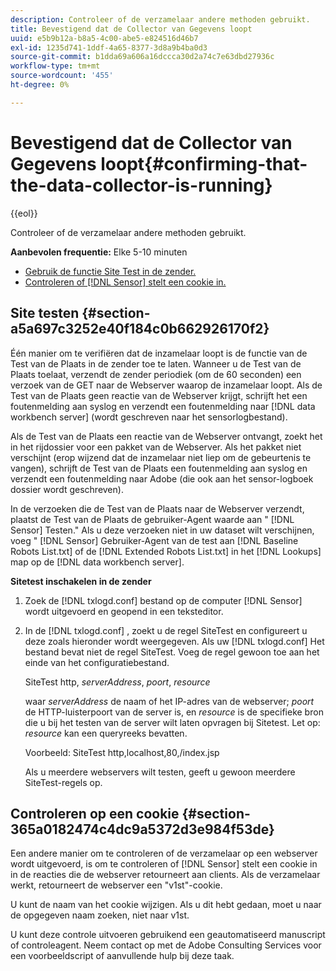 ```yaml
---
description: Controleer of de verzamelaar andere methoden gebruikt.
title: Bevestigend dat de Collector van Gegevens loopt
uuid: e5b9b12a-b8a5-4c00-abe5-e824516d46b7
exl-id: 1235d741-1ddf-4a65-8377-3d8a9b4ba0d3
source-git-commit: b1dda69a606a16dccca30d2a74c7e63dbd27936c
workflow-type: tm+mt
source-wordcount: '455'
ht-degree: 0%

---
```


# Bevestigend dat de Collector van Gegevens loopt{#confirming-that-the-data-collector-is-running}

{{eol}}

Controleer of de verzamelaar andere methoden gebruikt.

**Aanbevolen frequentie:** Elke 5-10 minuten

* [Gebruik de functie Site Test in de zender.](../../../home/c-snsr-ovrvw/admin-sensor/c-data-cltr-rng.md#section-a5a697c3252e40f184c0b662926170f2)
* [Controleren of [!DNL Sensor] stelt een cookie in.](../../../home/c-snsr-ovrvw/admin-sensor/c-data-cltr-rng.md#section-365a0182474c4dc9a5372d3e984f53de)

## Site testen {#section-a5a697c3252e40f184c0b662926170f2}

Één manier om te verifiëren dat de inzamelaar loopt is de functie van de Test van de Plaats in de zender toe te laten. Wanneer u de Test van de Plaats toelaat, verzendt de zender periodiek (om de 60 seconden) een verzoek van de GET naar de Webserver waarop de inzamelaar loopt. Als de Test van de Plaats geen reactie van de Webserver krijgt, schrijft het een foutenmelding aan syslog en verzendt een foutenmelding naar [!DNL data workbench server] (wordt geschreven naar het sensorlogbestand).

Als de Test van de Plaats een reactie van de Webserver ontvangt, zoekt het in het rijdossier voor een pakket van de Webserver. Als het pakket niet verschijnt (erop wijzend dat de inzamelaar niet liep om de gebeurtenis te vangen), schrijft de Test van de Plaats een foutenmelding aan syslog en verzendt een foutenmelding naar Adobe (die ook aan het sensor-logboek dossier wordt geschreven).

In de verzoeken die de Test van de Plaats naar de Webserver verzendt, plaatst de Test van de Plaats de gebruiker-Agent waarde aan &quot; [!DNL Sensor] Testen.&quot; Als u deze verzoeken niet in uw dataset wilt verschijnen, voeg &quot; [!DNL Sensor] Gebruiker-Agent van de test aan [!DNL Baseline Robots List.txt] of de [!DNL Extended Robots List.txt] in het [!DNL Lookups] map op de [!DNL data workbench server].

**Sitetest inschakelen in de zender**

1. Zoek de [!DNL txlogd.conf] bestand op de computer [!DNL Sensor] wordt uitgevoerd en geopend in een teksteditor.

1. In de [!DNL txlogd.conf] , zoekt u de regel SiteTest en configureert u deze zoals hieronder wordt weergegeven. Als uw [!DNL txlogd.conf] Het bestand bevat niet de regel SiteTest. Voeg de regel gewoon toe aan het einde van het configuratiebestand.

   SiteTest http, *serverAddress*, *poort*, *resource*

   waar *serverAddress* de naam of het IP-adres van de webserver; *poort* de HTTP-luisterpoort van de server is, en *resource* is de specifieke bron die u bij het testen van de server wilt laten opvragen bij Sitetest. Let op: *resource* kan een queryreeks bevatten.

   Voorbeeld: SiteTest http,localhost,80,/index.jsp

   Als u meerdere webservers wilt testen, geeft u gewoon meerdere SiteTest-regels op.

## Controleren op een cookie {#section-365a0182474c4dc9a5372d3e984f53de}

Een andere manier om te controleren of de verzamelaar op een webserver wordt uitgevoerd, is om te controleren of [!DNL Sensor] stelt een cookie in in de reacties die de webserver retourneert aan clients. Als de verzamelaar werkt, retourneert de webserver een &quot;v1st&quot;-cookie.

U kunt de naam van het cookie wijzigen. Als u dit hebt gedaan, moet u naar de opgegeven naam zoeken, niet naar v1st.

U kunt deze controle uitvoeren gebruikend een geautomatiseerd manuscript of controleagent. Neem contact op met de Adobe Consulting Services voor een voorbeeldscript of aanvullende hulp bij deze taak.
